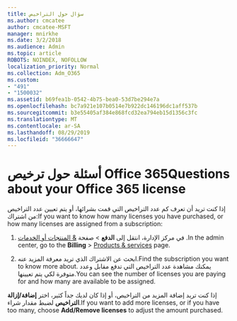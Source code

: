 ```yaml
---
title: سؤال حول التراخيص
ms.author: cmcatee
author: cmcatee-MSFT
manager: mnirkhe
ms.date: 3/2/2018
ms.audience: Admin
ms.topic: article
ROBOTS: NOINDEX, NOFOLLOW
localization_priority: Normal
ms.collection: Adm_O365
ms.custom:
- "491"
- "1500032"
ms.assetid: b69fea1b-0542-4b75-bea0-53d7be294e7a
ms.openlocfilehash: bc7a921e107b0514e7b922dc146196dc1aff537b
ms.sourcegitcommit: b3e55405af384e868fcd32ea794eb15d1356c3fc
ms.translationtype: MT
ms.contentlocale: ar-SA
ms.lasthandoff: 08/29/2019
ms.locfileid: "36666647"
---
```

# <a name="questions-about-your-office-365-license"></a><span data-ttu-id="9ddbb-102">أسئلة حول ترخيص Office 365</span><span class="sxs-lookup"><span data-stu-id="9ddbb-102">Questions about your Office 365 license</span></span>

<span data-ttu-id="9ddbb-103">إذا كنت تريد أن تعرف كم عدد التراخيص التي قمت بشرائها، أو يتم تعيين عدد التراخيص من اشتراك:</span><span class="sxs-lookup"><span data-stu-id="9ddbb-103">If you want to know how many licenses you have purchased, or how many licenses are assigned from a subscription:</span></span>
  
1. <span data-ttu-id="9ddbb-104">في مركز الإدارة، انتقل إلى **الدفع** \> صفحة [& المنتجات أو الخدمات](https://go.microsoft.com/fwlink/p/?linkid=842054) .</span><span class="sxs-lookup"><span data-stu-id="9ddbb-104">In the admin center, go to the **Billing** \> [Products & services](https://go.microsoft.com/fwlink/p/?linkid=842054) page.</span></span>

2. <span data-ttu-id="9ddbb-105">ابحث عن الاشتراك الذي تريد معرفة المزيد عنه.</span><span class="sxs-lookup"><span data-stu-id="9ddbb-105">Find the subscription you want to know more about.</span></span> <span data-ttu-id="9ddbb-106">يمكنك مشاهدة عدد التراخيص التي تدفع مقابل وعدد متوفرة لكي يتم تعيينها.</span><span class="sxs-lookup"><span data-stu-id="9ddbb-106">You can see the number of licenses you are paying for and how many are available to be assigned.</span></span>

<span data-ttu-id="9ddbb-107">إذا كنت تريد إضافة المزيد من التراخيص، أو إذا كان لديك جداً كثير، اختر **إضافة/إزالة التراخيص** لضبط مقدار شراء.</span><span class="sxs-lookup"><span data-stu-id="9ddbb-107">If you want to add more licenses, or if you have too many, choose **Add/Remove licenses** to adjust the amount purchased.</span></span>